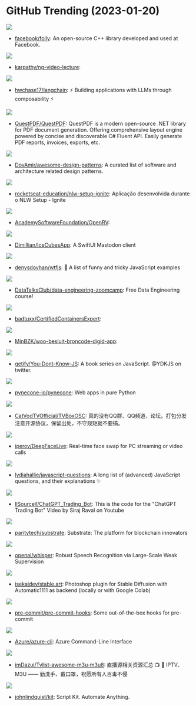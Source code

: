 # GitHub Trending (2023-01-20)

![](https://img.shields.io/badge/C%2B%2B-New%2023-green?style=flat-square&logo=appveyor)
- [facebook/folly](https://github.com/facebook/folly): An open-source C++ library developed and used at Facebook.

![](https://img.shields.io/badge/Python-New%2075-green?style=flat-square&logo=appveyor)
- [karpathy/ng-video-lecture](https://github.com/karpathy/ng-video-lecture): 

![](https://img.shields.io/badge/Python-New%20408-green?style=flat-square&logo=appveyor)
- [hwchase17/langchain](https://github.com/hwchase17/langchain): ⚡ Building applications with LLMs through composability ⚡

![](https://img.shields.io/badge/C%23-New%20414-green?style=flat-square&logo=appveyor)
- [QuestPDF/QuestPDF](https://github.com/QuestPDF/QuestPDF): QuestPDF is a modern open-source .NET library for PDF document generation. Offering comprehensive layout engine powered by concise and discoverable C# Fluent API. Easily generate PDF reports, invoices, exports, etc.

![](https://img.shields.io/badge/none-New%201-green?style=flat-square&logo=appveyor)
- [DovAmir/awesome-design-patterns](https://github.com/DovAmir/awesome-design-patterns): A curated list of software and architecture related design patterns.

![](https://img.shields.io/badge/TypeScript-New%2089-green?style=flat-square&logo=appveyor)
- [rocketseat-education/nlw-setup-ignite](https://github.com/rocketseat-education/nlw-setup-ignite): Aplicação desenvolvida durante o NLW Setup - Ignite

![](https://img.shields.io/badge/C%2B%2B-New%2053-green?style=flat-square&logo=appveyor)
- [AcademySoftwareFoundation/OpenRV](https://github.com/AcademySoftwareFoundation/OpenRV): 

![](https://img.shields.io/badge/Swift-New%20171-green?style=flat-square&logo=appveyor)
- [Dimillian/IceCubesApp](https://github.com/Dimillian/IceCubesApp): A SwiftUI Mastodon client

![](https://img.shields.io/badge/JavaScript-New%2029-green?style=flat-square&logo=appveyor)
- [denysdovhan/wtfjs](https://github.com/denysdovhan/wtfjs): 🤪 A list of funny and tricky JavaScript examples

![](https://img.shields.io/badge/Jupyter%20Notebook-New%20608-green?style=flat-square&logo=appveyor)
- [DataTalksClub/data-engineering-zoomcamp](https://github.com/DataTalksClub/data-engineering-zoomcamp): Free Data Engineering course!

![](https://img.shields.io/badge/none-New%2040-green?style=flat-square&logo=appveyor)
- [badtuxx/CertifiedContainersExpert](https://github.com/badtuxx/CertifiedContainersExpert): 

![](https://img.shields.io/badge/C%23-New%20194-green?style=flat-square&logo=appveyor)
- [MinBZK/woo-besluit-broncode-digid-app](https://github.com/MinBZK/woo-besluit-broncode-digid-app): 

![](https://img.shields.io/badge/none-New%2046-green?style=flat-square&logo=appveyor)
- [getify/You-Dont-Know-JS](https://github.com/getify/You-Dont-Know-JS): A book series on JavaScript. @YDKJS on twitter.

![](https://img.shields.io/badge/Python-New%20157-green?style=flat-square&logo=appveyor)
- [pynecone-io/pynecone](https://github.com/pynecone-io/pynecone): Web apps in pure Python

![](https://img.shields.io/badge/Java-New%20114-green?style=flat-square&logo=appveyor)
- [CatVodTVOfficial/TVBoxOSC](https://github.com/CatVodTVOfficial/TVBoxOSC): 真的没有QQ群、QQ频道、论坛。打包分发注意开源协议，保留出处，不守规矩就不要搞。

![](https://img.shields.io/badge/Python-New%2074-green?style=flat-square&logo=appveyor)
- [iperov/DeepFaceLive](https://github.com/iperov/DeepFaceLive): Real-time face swap for PC streaming or video calls

![](https://img.shields.io/badge/none-New%2062-green?style=flat-square&logo=appveyor)
- [lydiahallie/javascript-questions](https://github.com/lydiahallie/javascript-questions): A long list of (advanced) JavaScript questions, and their explanations ✨

![](https://img.shields.io/badge/Jupyter%20Notebook-New%2015-green?style=flat-square&logo=appveyor)
- [llSourcell/ChatGPT_Trading_Bot](https://github.com/llSourcell/ChatGPT_Trading_Bot): This is the code for the "ChatGPT Trading Bot" Video by Siraj Raval on Youtube

![](https://img.shields.io/badge/Rust-New%2014-green?style=flat-square&logo=appveyor)
- [paritytech/substrate](https://github.com/paritytech/substrate): Substrate: The platform for blockchain innovators

![](https://img.shields.io/badge/Jupyter%20Notebook-New%20114-green?style=flat-square&logo=appveyor)
- [openai/whisper](https://github.com/openai/whisper): Robust Speech Recognition via Large-Scale Weak Supervision

![](https://img.shields.io/badge/Vue-New%2010-green?style=flat-square&logo=appveyor)
- [isekaidev/stable.art](https://github.com/isekaidev/stable.art): Photoshop plugin for Stable Diffusion with Automatic1111 as backend (locally or with Google Colab)

![](https://img.shields.io/badge/Python-New%207-green?style=flat-square&logo=appveyor)
- [pre-commit/pre-commit-hooks](https://github.com/pre-commit/pre-commit-hooks): Some out-of-the-box hooks for pre-commit

![](https://img.shields.io/badge/Python-New%201-green?style=flat-square&logo=appveyor)
- [Azure/azure-cli](https://github.com/Azure/azure-cli): Azure Command-Line Interface

![](https://img.shields.io/badge/none-New%2028-green?style=flat-square&logo=appveyor)
- [imDazui/Tvlist-awesome-m3u-m3u8](https://github.com/imDazui/Tvlist-awesome-m3u-m3u8): 直播源相关资源汇总 📺 💯 IPTV、M3U —— 勤洗手、戴口罩，祝愿所有人百毒不侵

![](https://img.shields.io/badge/TypeScript-New%2066-green?style=flat-square&logo=appveyor)
- [johnlindquist/kit](https://github.com/johnlindquist/kit): Script Kit. Automate Anything.

